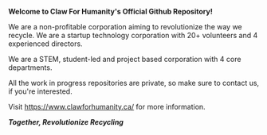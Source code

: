 **Welcome to Claw For Humanity's Official Github Repository!**

We are a non-profitable corporation aiming to revolutionize the way we recycle. We are a startup technology corporation with 20+ volunteers and 4 experienced directors.

We are a STEM, student-led and project based corporation with 4 core departments.

All the work in progress repositories are private, so make sure to contact us, if you're interested.

Visit https://www.clawforhumanity.ca/ for more information.


**_Together, Revolutionize Recycling_**
